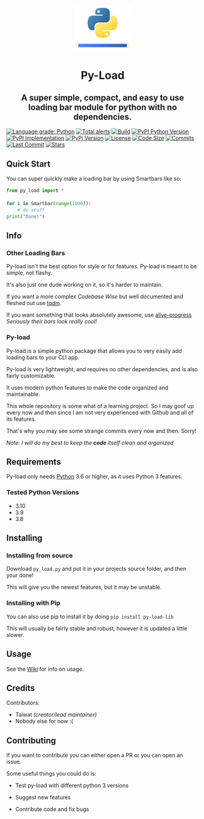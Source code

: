 <h1 align="center">
    <img src="https://raw.githubusercontent.com/talwat/py-load/main/svgs/py-load-logo.svg" width="30%">
</h1>
<h1 align="center">
    Py-Load
</h1>
<h2 align="center">
    A super simple, compact, and easy to use loading bar module for python with no dependencies.
</h2>

[![Language grade: Python](https://img.shields.io/lgtm/grade/python/g/talwat/py-load.svg?logo=lgtm&logoWidth=18)](https://lgtm.com/projects/g/talwat/py-load/context:python)
[![Total alerts](https://img.shields.io/lgtm/alerts/g/talwat/py-load.svg?logo=lgtm&logoWidth=18)](https://lgtm.com/projects/g/talwat/py-load/alerts/)
[![Build](https://img.shields.io/github/workflow/status/talwat/py-load/Python%20application)](https://github.com/talwat/py-load/actions/workflows/python-app.yml)
[![PyPI Python Version](https://img.shields.io/pypi/pyversions/py-load-lib)](https://pypi.org/project/py-load-lib)
[![PyPI Implementation](https://img.shields.io/pypi/implementation/py-load-lib)](https://pypi.org/project/py-load-lib)
[![PyPi Version](https://img.shields.io/pypi/v/py-load-lib)](https://pypi.org/project/py-load-lib)
[![License](https://img.shields.io/github/license/talwat/py-load)](https://github.com/talwat/py-load/blob/main/LICENSE)
[![Code Size](https://img.shields.io/github/languages/code-size/talwat/py-load)](https://img.shields.io/github/languages/code-size/talwat/py-load)
[![Commits](https://img.shields.io/github/commit-activity/m/talwat/py-load)](https://github.com/talwat/py-load/commits/main)
[![Last Commit](https://img.shields.io/github/last-commit/talwat/py-load)](https://github.com/talwat/py-load/commits/main)
[![Stars](https://img.shields.io/github/stars/talwat/py-load)](https://github.com/talwat/py-load/)

## Quick Start

You can super quickly make a loading bar by using Smartbars like so:

```python
from py_load import *

for i in Smartbar(range(1000)):
    # do stuff
print("Done!")
```

## Info

### Other Loading Bars

Py-load isn't the best option for style or for features. Py-load is meant to be simple, not flashy.

It's also just one dude working on it, so it's harder to maintain.

If you want a more complex *Codebase Wise* but well documented and fleshed out use [tqdm](https://github.com/tqdm/tqdm).

If you want something that looks absolutely awesome, use [alive-progress](https://github.com/rsalmei/alive-progress)
*Seriously their bars look really cool!*

### Py-load

Py-load is a simple python package that allows you to very easily add loading bars to your CLI app.

Py-load is very lightweight, and requires no other dependencies, and is also fairly customizable.

It uses modern python features to make the code organized and maintainable.

This whole repository is some what of a learning project.
So I may goof up every now and then since I am not very experienced with Github and all of its features.

That's why you may see some strange commits every now and then. Sorry!

*Note: I will do my best to keep the **code** itself clean and organized*

## Requirements

Py-load only needs [Python](https://python.org) 3.6 or higher, as it uses Python 3 features.

### Tested Python Versions

* 3.10
* 3.9
* 3.8

## Installing

### Installing from source

Download `py_load.py` and put it in your projects source folder, and then your done!

This will give you the newest features, but it may be unstable.

### Installing with Pip

You can also use pip to install it by doing `pip install py-load-lib`

This will usually be fairly stable and robust, however it is updated a little slower.

## Usage

See the [Wiki](https://github.com/talwat/py-load/wiki) for info on usage.

## Credits

Contributors:

* Talwat *(creator/lead maintainer)*
* Nobody else for now :(

## Contributing

If you want to contribute you can either open a PR or you can open an issue.

Some useful things you could do is:

* Test py-load with different python 3 versions

* Suggest new features

* Contribute code and fix bugs
